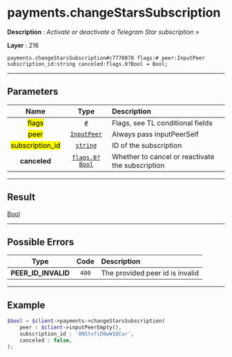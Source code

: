 # payments.changeStarsSubscription

**Description** : *Activate or deactivate a Telegram Star subscription &raquo;*

**Layer** : 216

```tl
payments.changeStarsSubscription#c7770878 flags:# peer:InputPeer subscription_id:string canceled:flags.0?Bool = Bool;
```

---

## Parameters

| Name | Type | Description |
| :---: | :---: | :--- |
| <mark>flags</mark> | [`#`](type/#) | Flags, see TL conditional fields |
| <mark>peer</mark> | [`InputPeer`](type/InputPeer) | Always pass inputPeerSelf |
| <mark>subscription_id</mark> | [`string`](type/string) | ID of the subscription |
| **canceled** | [`flags.0?Bool`](type/Bool) | Whether to cancel or reactivate the subscription |

---

## Result

[Bool](type/Bool)

---

## Possible Errors

| Type | Code | Description |
| :---: | :---: | :--- |
| **PEER_ID_INVALID** | `400` | The provided peer id is invalid |

---

## Example

```php
$bool = $client->payments->changeStarsSubscription(
	peer : $client->inputPeerEmpty(),
	subscription_id : '8NStvfiD0wW1QCur',
	canceled : false,
);
```